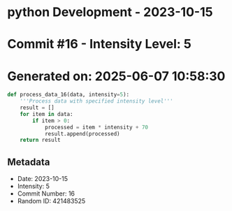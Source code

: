 ﻿# python Development - 2023-10-15
# Commit #16 - Intensity Level: 5
# Generated on: 2025-06-07 10:58:30
```python
def process_data_16(data, intensity=5):
    '''Process data with specified intensity level'''
    result = []
    for item in data:
        if item > 0:
            processed = item * intensity + 70
            result.append(processed)
    return result
```
## Metadata
- Date: 2023-10-15
- Intensity: 5
- Commit Number: 16
- Random ID: 421483525
